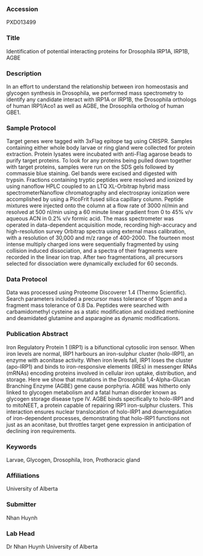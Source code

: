 ### Accession
PXD013499

### Title
Identification of potential interacting proteins for Drosophila IRP1A, IRP1B, AGBE

### Description
In an effort to understand the relationship between iron homeostasis and glycogen synthesis in Drosophila, we performed mass spectrometry to identify any candidate interact with IRP1A or IRP1B, the Drosophila orthologs of human IRP1/Aco1 as well as AGBE, the Drosophila ortholog of human GBE1.

### Sample Protocol
Target genes were tagged with 3xFlag epitope tag using CRISPR. Samples containing either whole body larvae or ring gland were collected for protein extraction. Protein lysates were incubated with anti-Flag agarose beads to purify target proteins. To look for any proteins being pulled down together with target proteins, samples were run on the SDS gels followed by commassie blue staining. Gel bands were excised and digested with trypsin. Fractions containing tryptic peptides were resolved and ionized by using nanoflow HPLC coupled to an LTQ XL-Orbitrap hybrid mass spectrometerNanoflow chromatography and electrospray ionization were accomplished by using a PicoFrit fused silica capillary column. Peptide mixtures were injected onto the column at a flow rate of 3000 nl/min and resolved at 500 nl/min using a 60 minute linear gradient from 0 to 45% v/v aqueous ACN in 0.2% v/v formic acid. The mass spectrometer was operated in data-dependent acquisition mode, recording high-accuracy and high-resolution survey Orbitrap spectra using external mass calibration,  with a resolution of 30,000 and m/z range of 400-2000. The fourteen most intense multiply charged ions were sequentially fragmented by using collision induced dissociation, and a spectra of their fragments were recorded in the linear ion trap. After two fragmentations, all precursors selected for dissociation were dynamically excluded for 60 seconds.

### Data Protocol
Data was processed using Proteome Discoverer 1.4 (Thermo Scientific). Search parameters included a precursor mass tolerance of 10ppm and a fragment mass tolerance of 0.8 Da. Peptides were searched with carbamidomethyl cysteine as a static modification and oxidized methionine and deamidated glutamine and asparagine as dynamic modifications.

### Publication Abstract
Iron Regulatory Protein 1 (IRP1) is a bifunctional cytosolic iron sensor. When iron levels are normal, IRP1 harbours an iron-sulphur cluster (holo-IRP1), an enzyme with aconitase activity. When iron levels fall, IRP1 loses the cluster (apo-IRP1) and binds to iron-responsive elements (IREs) in messenger RNAs (mRNAs) encoding proteins involved in cellular iron uptake, distribution, and storage. Here we show that mutations in the Drosophila 1,4-Alpha-Glucan Branching Enzyme (AGBE) gene cause porphyria. AGBE was hitherto only linked to glycogen metabolism and a fatal human disorder known as glycogen storage disease type IV. AGBE binds specifically to holo-IRP1 and to mitoNEET, a protein capable of repairing IRP1 iron-sulphur clusters. This interaction ensures nuclear translocation of holo-IRP1 and downregulation of iron-dependent processes, demonstrating that holo-IRP1 functions not just as an aconitase, but throttles target gene expression in anticipation of declining iron requirements.

### Keywords
Larvae, Glycogen, Drosophila, Iron, Prothoracic gland

### Affiliations
University of Alberta

### Submitter
Nhan Huynh

### Lab Head
Dr Nhan Huynh
University of Alberta


